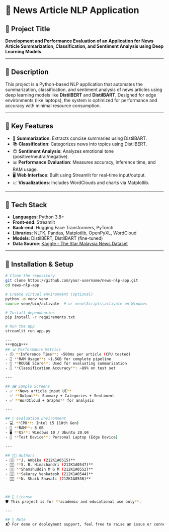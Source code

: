 # 📰 News Article NLP Application

## 🧠 Project Title
**Development and Performance Evaluation of an Application for News Article Summarization, Classification, and Sentiment Analysis using Deep Learning Models**

---

## 📘 Description
This project is a Python-based NLP application that automates the summarization, classification, and sentiment analysis of news articles using deep learning models like **DistilBERT** and **DistilBART**. Designed for edge environments (like laptops), the system is optimized for performance and accuracy with minimal resource consumption.

---

## 🎯 Key Features
- 📝 **Summarization**: Extracts concise summaries using DistilBART.
- 📚 **Classification**: Categorizes news into topics using DistilBERT.
- 😊 **Sentiment Analysis**: Analyzes emotional tone (positive/neutral/negative).
- 📊 **Performance Evaluation**: Measures accuracy, inference time, and RAM usage.
- 🖥️ **Web Interface**: Built using Streamlit for real-time input/output.
- 📈 **Visualizations**: Includes WordClouds and charts via Matplotlib.

---

## 🔧 Tech Stack
- **Languages**: Python 3.8+
- **Front-end**: Streamlit
- **Back-end**: Hugging Face Transformers, PyTorch
- **Libraries**: NLTK, Pandas, Matplotlib, OpenPyXL, WordCloud
- **Models**: DistilBERT, DistilBART (fine-tuned)
- **Data Source**: [Kaggle - The Star Malaysia News Dataset](https://www.kaggle.com/datasets)

---

## 🚀 Installation & Setup
```bash
# Clone the repository
git clone https://github.com/your-username/news-nlp-app.git
cd news-nlp-app

# Create virtual environment (optional)
python -m venv venv
source venv/bin/activate  # or venv\Scripts\activate on Windows

# Install dependencies
pip install -r requirements.txt

# Run the app
streamlit run app.py

---
***BOLD***
## 📊 Performance Metrics
- 🕒 **Inference Time**: ~500ms per article (CPU tested)
- 🧠 **RAM Usage**: ~1.5GB for complete pipeline
- 🧾 **ROUGE Score**: Used for evaluating summarization
- 🎯 **Classification Accuracy**: ~89% on test set

---

## 🖼️ Sample Screens
- ✅ **News article input UI**
- ✅ **Output**: Summary + Categories + Sentiment
- ✅ **WordCloud + Graphs** for analysis

---

## 🧪 Evaluation Environment
- 💻 **CPU**: Intel i5 (10th Gen)
- 🧠 **RAM**: 8 GB
- 🖥️ **OS**: Windows 10 / Ubuntu 20.04
- 📱 **Test Device**: Personal Laptop (Edge Device)

---

## 👨‍💻 Authors
- 👩‍💻 **J. Ambika (212K1A0515)**
- 👩‍💻 **S. B. Himachandri (212K1A0547)**
- 👨‍💻 **Shamshuddin M G M (212K1A0552)**
- 👨‍💻 **Sakaray Venkatesh (212K1A0544)**
- 👨‍💻 **N. Shaik Shavali (212K1A0536)**

---

## 📄 License
🛡️ This project is for **academic and educational use only**.

---

## 📌 Note
📬 For demo or deployment support, feel free to raise an issue or connect via LinkedIn.




